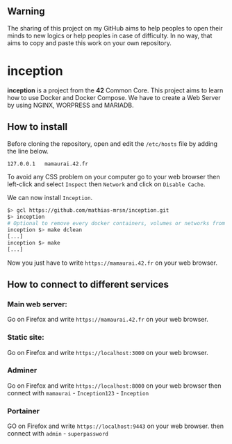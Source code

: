 ## Warning

The sharing of this project on my GitHub aims to help peoples to open their minds to new logics or help peoples in case of difficulty. In no way, that aims to copy and paste this work on your own repository.

# inception

**inception** is a project from the **42** Common Core. This project aims to learn how to use Docker and Docker Compose. We have to create a Web Server by using NGINX, WORPRESS and MARIADB.

## How to install

Before cloning the repository, open and edit the `/etc/hosts` file by adding the line below.

```bash
127.0.0.1   mamaurai.42.fr
```

To avoid any CSS problem on your computer go to your web browser then left-click and select `Inspect` then `Network` and click on `Disable Cache`.

We can now install `Inception`.

```bash
$> gcl https://github.com/mathias-mrsn/inception.git
$> inception
# Optional to remove every docker containers, volumes or networks from yout PC
inception $> make dclean
[...]
inception $> make
[...] 
```

Now you just have to write `https://mamaurai.42.fr` on your web browser.

## How to connect to different services

### Main web server:
Go on Firefox and write `https://mamaurai.42.fr` on your web browser.

### Static site:
Go on Firefox and write `https://localhost:3000` on your web browser.

### Adminer
Go on Firefox and write `https://localhost:8000` on your web browser then connect with `mamaurai` - `Inception123` - `Inception`

### Portainer
GO on Firefox and write `https://localhost:9443` on your web browser. then connect with `admin` - `superpassword`
